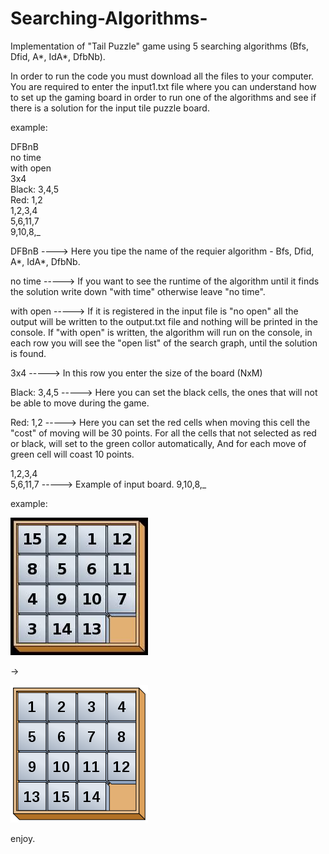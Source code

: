 # Searching-Algorithms-
Implementation of "Tail Puzzle" game using 5 searching algorithms (Bfs, Dfid, A*, IdA*, DfbNb).

In order to run the code you must download all the files to your computer.
You are required to enter the input1.txt file where you can understand how to set up the gaming board in order to run one of the algorithms and see if there is a solution for the input tile puzzle board.

example:

DFBnB              
no time             
with open           
3x4                 
Black: 3,4,5       
Red: 1,2            
1,2,3,4                         
5,6,11,7           
9,10,8,_


DFBnB        ----> Here you tipe the name of the requier algorithm - Bfs, Dfid, A*, IdA*, DfbNb.

no time      -----> If you want to see the runtime of the algorithm until it finds the solution write down "with time" otherwise leave "no time".

with open    -----> If it is registered in the input file is "no open" all the output will be written to the output.txt file and nothing will be printed in the console.
                      If "with open" is written, the algorithm will run on the console, in each row you will see the "open list" of the search graph, until the solution is                           found. 
                      
3x4          -----> In this row you enter the size of the board (NxM)

Black: 3,4,5 -----> Here you can set the black cells, the ones that will not be able to move during the game.

Red: 1,2     -----> Here you can set the red cells when moving this cell the "cost" of moving will be 30 points.
                    For all the cells that not selected as red or black, will set to the green collor automatically, And for each move of green cell will coast 10 points. 
                      
1,2,3,4             
5,6,11,7     -----> Example of input board.
9,10,8,_


example: 

![](pictures/not-solve.jpg)

->

![](pictures/solve.png)









enjoy.
